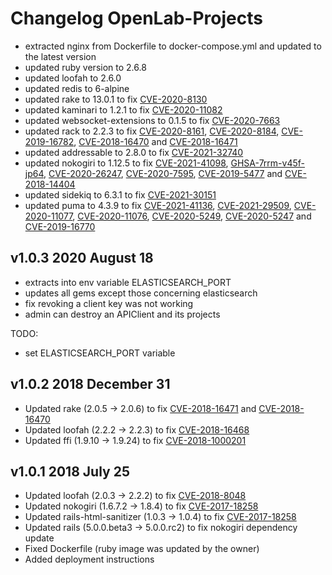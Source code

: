 
# Changelog OpenLab-Projects

- extracted nginx from Dockerfile to docker-compose.yml and updated to the latest version
- updated ruby version to 2.6.8
- updated loofah to 2.6.0
- updated redis to 6-alpine
- updated rake to 13.0.1 to fix [CVE-2020-8130](https://nvd.nist.gov/vuln/detail/CVE-2020-8130)
- updated kaminari to 1.2.1 to fix [CVE-2020-11082](https://nvd.nist.gov/vuln/detail/CVE-2020-11082)
- updated websocket-extensions to 0.1.5 to fix [CVE-2020-7663](https://nvd.nist.gov/vuln/detail/CVE-2020-7663)
- updated rack to 2.2.3 to fix [CVE-2020-8161](https://nvd.nist.gov/vuln/detail/CVE-2020-8161), [CVE-2020-8184](https://nvd.nist.gov/vuln/detail/CVE-2020-8184), [CVE-2019-16782](https://nvd.nist.gov/vuln/detail/CVE-2019-16782), [CVE-2018-16470](https://nvd.nist.gov/vuln/detail/CVE-2018-16470) and [CVE-2018-16471](https://nvd.nist.gov/vuln/detail/CVE-2018-16471)
- updated addressable to 2.8.0 to fix [CVE-2021-32740](https://nvd.nist.gov/vuln/detail/CVE-2021-32740)
- updated nokogiri to 1.12.5 to fix [CVE-2021-41098](https://nvd.nist.gov/vuln/detail/CVE-2021-41098), [GHSA-7rrm-v45f-jp64](https://github.com/advisories/GHSA-7rrm-v45f-jp64), [CVE-2020-26247](https://nvd.nist.gov/vuln/detail/CVE-2020-26247), [CVE-2020-7595](https://nvd.nist.gov/vuln/detail/CVE-2020-7595), [CVE-2019-5477](https://nvd.nist.gov/vuln/detail/CVE-2019-5477) and [CVE-2018-14404](https://nvd.nist.gov/vuln/detail/CVE-2018-14404)
- updated sidekiq to 6.3.1 to fix [CVE-2021-30151](https://nvd.nist.gov/vuln/detail/CVE-2021-30151)
- updated puma to 4.3.9 to fix [CVE-2021-41136](https://nvd.nist.gov/vuln/detail/CVE-2021-41136), [CVE-2021-29509](https://nvd.nist.gov/vuln/detail/CVE-2021-29509), [CVE-2020-11077](https://nvd.nist.gov/vuln/detail/CVE-2020-11077), [CVE-2020-11076](https://nvd.nist.gov/vuln/detail/CVE-2020-11076), [CVE-2020-5249](https://nvd.nist.gov/vuln/detail/CVE-2020-5249), [CVE-2020-5247](https://nvd.nist.gov/vuln/detail/CVE-2020-5247) and [CVE-2019-16770](https://nvd.nist.gov/vuln/detail/CVE-2019-16770)

## v1.0.3 2020 August 18

- extracts into env variable ELASTICSEARCH_PORT
- updates all gems except those concerning elasticsearch
- fix revoking a client key was not working
- admin can destroy an APIClient and its projects

TODO:
- set ELASTICSEARCH_PORT variable

## v1.0.2 2018 December 31

- Updated rake (2.0.5 -> 2.0.6) to fix [CVE-2018-16471](https://nvd.nist.gov/vuln/detail/CVE-2018-16471) and [CVE-2018-16470](https://nvd.nist.gov/vuln/detail/CVE-2018-16470)
- Updated loofah (2.2.2 -> 2.2.3) to fix [CVE-2018-16468](https://github.com/flavorjones/loofah/issues/154)
- Updated ffi (1.9.10 -> 1.9.24) to fix [CVE-2018-1000201](https://nvd.nist.gov/vuln/detail/CVE-2018-1000201)

## v1.0.1 2018 July 25

- Updated loofah (2.0.3 -> 2.2.2) to fix [CVE-2018-8048](https://github.com/flavorjones/loofah/issues/144)
- Updated nokogiri (1.6.7.2 -> 1.8.4) to fix [CVE-2017-18258](https://nvd.nist.gov/vuln/detail/CVE-2017-18258)
- Updated rails-html-sanitizer (1.0.3 -> 1.0.4) to fix [CVE-2017-18258](https://nvd.nist.gov/vuln/detail/CVE-2017-18258)
- Updated rails (5.0.0.beta3 -> 5.0.0.rc2) to fix nokogiri dependency update
- Fixed Dockerfile (ruby image was updated by the owner)
- Added deployment instructions 
